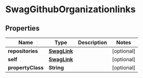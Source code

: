 
# SwagGithubOrganizationlinks

## Properties
Name | Type | Description | Notes
------------ | ------------- | ------------- | -------------
**repositories** | [**SwagLink**](SwagLink.md) |  |  [optional]
**self** | [**SwagLink**](SwagLink.md) |  |  [optional]
**propertyClass** | **String** |  |  [optional]



